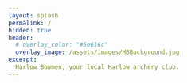 ```yaml
---
layout: splash
permalink: /
hidden: true
header:
  # overlay_color: "#5e616c"
  overlay_image: /assets/images/HBBackground.jpg
excerpt:
  Harlow Bowmen, your local Harlow archery club.
---
```

